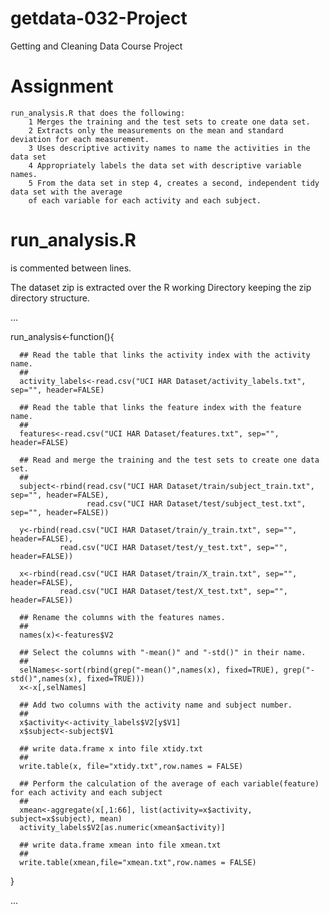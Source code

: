 # getdata-032-Project
Getting and Cleaning Data Course Project

# Assignment

	run_analysis.R that does the following: 
		1 Merges the training and the test sets to create one data set.
		2 Extracts only the measurements on the mean and standard deviation for each measurement. 
		3 Uses descriptive activity names to name the activities in the data set
		4 Appropriately labels the data set with descriptive variable names. 
		5 From the data set in step 4, creates a second, independent tidy data set with the average 
		of each variable for each activity and each subject.

# run_analysis.R 
is commented between lines.

The dataset zip is extracted over the R working Directory keeping the zip directory structure.

...

  run_analysis<-function(){
      
      ## Read the table that links the activity index with the activity name.
      ##
      activity_labels<-read.csv("UCI HAR Dataset/activity_labels.txt", sep="", header=FALSE)
      
      ## Read the table that links the feature index with the feature name.
      ##
      features<-read.csv("UCI HAR Dataset/features.txt", sep="", header=FALSE)
      
      ## Read and merge the training and the test sets to create one data set.
      ##
      subject<-rbind(read.csv("UCI HAR Dataset/train/subject_train.txt", sep="", header=FALSE),
                     read.csv("UCI HAR Dataset/test/subject_test.txt", sep="", header=FALSE))
      
      y<-rbind(read.csv("UCI HAR Dataset/train/y_train.txt", sep="", header=FALSE),
               read.csv("UCI HAR Dataset/test/y_test.txt", sep="", header=FALSE))

      x<-rbind(read.csv("UCI HAR Dataset/train/X_train.txt", sep="", header=FALSE),
               read.csv("UCI HAR Dataset/test/X_test.txt", sep="", header=FALSE))
      
      ## Rename the columns with the features names.
      ##
      names(x)<-features$V2
      
      ## Select the columns with "-mean()" and "-std()" in their name.
      ##
      selNames<-sort(rbind(grep("-mean()",names(x), fixed=TRUE), grep("-std()",names(x), fixed=TRUE)))
      x<-x[,selNames]
      
      ## Add two columns with the activity name and subject number.
      ##
      x$activity<-activity_labels$V2[y$V1]
      x$subject<-subject$V1
      
      ## write data.frame x into file xtidy.txt 
      ##
      write.table(x, file="xtidy.txt",row.names = FALSE)
      
      ## Perform the calculation of the average of each variable(feature) for each activity and each subject
      ##
      xmean<-aggregate(x[,1:66], list(activity=x$activity, subject=x$subject), mean)
      activity_labels$V2[as.numeric(xmean$activity)]
      
      ## write data.frame xmean into file xmean.txt 
      ##
      write.table(xmean,file="xmean.txt",row.names = FALSE)
      
  }

... 
	
